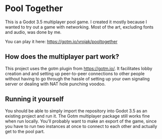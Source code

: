 # Pool Together

This is a Godot 3.5 multiplayer pool game. I created it mostly because I wanted to try out a game with networking. Most of the art, excluding fonts and audio, was done by me.

You can play it here: https://gotm.io/vrojak/pooltogether

## How does the multiplayer part work?

This project uses the gotm plugin from https://gotm.io/. It facilitates lobby creation and and setting up peer-to-peer connections to other people without having to go through the hassle of setting up your own signaling server or dealing with NAT hole punching voodoo.

## Running it yourself

You should be able to simply import the repository into Godot 3.5 as an existing project and run it. The Gotm multiplayer package still works fine when run locally. You'll probably want to make an export of the game, since you have to run two instances at once to connect to each other and actually get to the pool part.
